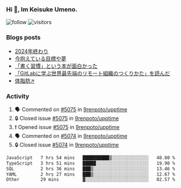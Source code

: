 ### Hi 👋, Im Keisuke Umeno.

<!--
**9renpoto/9renpoto** is a ✨ _special_ ✨ repository because its `README.md` (this file) appears on your GitHub profile.

Here are some ideas to get you started:

- 🔭 I’m currently working on ...
- 🌱 I’m currently learning ...
- 👯 I’m looking to collaborate on ...
- 🤔 I’m looking for help with ...
- 💬 Ask me about ...
- 📫 How to reach me: ...
- 😄 Pronouns: ...
- ⚡ Fun fact: ...
-->

![follow](https://img.shields.io/github/followers/9renpoto?label=Follow&style=social)
![visitors](https://komarev.com/ghpvc/?username=9renpoto&label=Profile%20views&color=0e75b6&style=flat)

### Blogs posts

<!-- BLOG-POST-LIST:START -->
- [2024年終わり](https://9renpoto.win/entry/2024/12/31/2024-end)
- [今抱えている目標や夢](https://9renpoto.win/entry/2024/12/02/objective)
- [「書く習慣」という本が面白かった](https://9renpoto.win/entry/2024/11/11/leave_a_feeling_sad)
- [「GitLabに学ぶ世界最先端のリモート組織のつくりかた」を読んだ](https://9renpoto.win/entry/2024/09/10/remote_organization)
- [体脂肪↗](https://9renpoto.win/entry/2024/08/12/gaining_fat)
<!-- BLOG-POST-LIST:END -->

### Activity

<!--START_SECTION:activity-->
1. 🗣 Commented on [#5075](https://github.com/9renpoto/upptime/issues/5075#issuecomment-2588114906) in [9renpoto/upptime](https://github.com/9renpoto/upptime)
2. 🔒 Closed issue [#5075](https://github.com/9renpoto/upptime/issues/5075) in [9renpoto/upptime](https://github.com/9renpoto/upptime)
3. ❗ Opened issue [#5075](https://github.com/9renpoto/upptime/issues/5075) in [9renpoto/upptime](https://github.com/9renpoto/upptime)
4. 🗣 Commented on [#5074](https://github.com/9renpoto/upptime/issues/5074#issuecomment-2587854207) in [9renpoto/upptime](https://github.com/9renpoto/upptime)
5. 🔒 Closed issue [#5074](https://github.com/9renpoto/upptime/issues/5074) in [9renpoto/upptime](https://github.com/9renpoto/upptime)
<!--END_SECTION:activity-->

<!--START_SECTION:waka-->

```txt
JavaScript   7 hrs 54 mins   ██████████▒░░░░░░░░░░░░░░   40.80 %
TypeScript   3 hrs 51 mins   █████░░░░░░░░░░░░░░░░░░░░   19.90 %
SQL          2 hrs 36 mins   ███▒░░░░░░░░░░░░░░░░░░░░░   13.46 %
YAML         2 hrs 27 mins   ███▒░░░░░░░░░░░░░░░░░░░░░   12.67 %
Other        29 mins         ▓░░░░░░░░░░░░░░░░░░░░░░░░   02.57 %
```

<!--END_SECTION:waka-->
